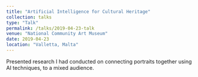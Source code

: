 ```yaml
---
title: "Artificial Intelligence for Cultural Heritage"
collection: talks
type: "Talk"
permalink: /talks/2019-04-23-talk
venue: "National Community Art Museum"
date: 2019-04-23
location: "Valletta, Malta"
---
```


Presented research I had conducted on connecting portraits together using AI techniques, to a mixed audience.
